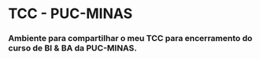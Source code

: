 # TCC - PUC-MINAS
### Ambiente para compartilhar o meu TCC para encerramento do curso de BI & BA da PUC-MINAS.

